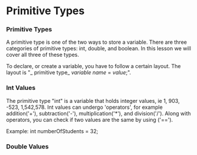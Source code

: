 # Primitive Types


### Primitive Types

A primitive type is one of the two ways to store a variable. There are three categories of primitive types: int, double, and boolean. In this lesson we will cover all three of these types. 

To declare, or create a variable, you have to follow a certain layout. The layout is "_ primitive type_ _variable name_ = _value_;".

### Int Values

The primitive type "int" is a variable that holds integer values, ie 1, 903, -523, 1,542,578. Int values can undergo 'operators', for example addition('+'), subtraction('-'), multiplication('*'), and division('/'). Along with operators, you can check if two values are the same by using ('=='). 

Example: int numberOfStudents = 32;

### Double Values
